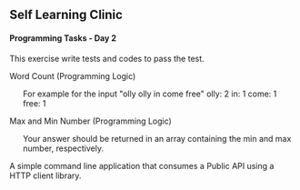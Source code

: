<h2>Self Learning Clinic</h2>
<p><h4>Programming Tasks - Day 2</h4></p>

<p>This exercise write tests and codes to pass the test.</p>

<p>Word Count (Programming Logic) <ol> For example for the input "olly olly in come free"
olly: 2
in: 1
come: 1
free: 1</ol></p>
<p>Max and Min Number (Programming Logic) <ol> Your answer should be returned in an array containing the min and max number, respectively.</ol></p>
<p>A simple command line application that consumes a Public API using a HTTP client library.</p>
